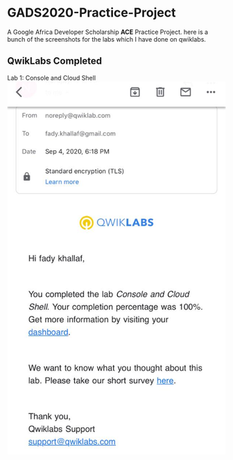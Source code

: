# GADS2020-Practice-Project
A Google Africa Developer Scholarship **ACE** Practice Project.
here is a bunch of the screenshots for the labs which I have done on qwiklabs.

## QwikLabs Completed
<summary>Lab 1: Console and Cloud Shell</summary>
<img src="screenshots/console-and-cloud-shell.jpeg">

